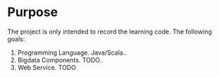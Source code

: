# Purpose
The project is only intended to record the learning code. The following goals:
1. Programming Language.
Java/Scala..
2. Bigdata Components.
TODO..
3. Web Service.
TODO

